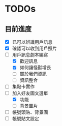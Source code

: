 # TODOs

目前進度
---
- [x] 已可以辨識用戶訊息
- [x] 確認可以收到用戶照片
- [ ] 用戶訊息劇本編寫
    - [x] 歡迎訊息
    - [x] 如何讓怪獸增長
    - [ ] 關於我們資訊
    - [ ] 資訊整合
- [ ] 集點卡實作
- [ ] 加入好友圖文選單
    - [x] 功能
    - [ ] 背景圖片
- [ ] 帳號頭貼、背景圖
- [ ] 帳號貼文設定